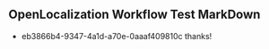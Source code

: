 ## OpenLocalization Workflow Test MarkDown
* eb3866b4-9347-4a1d-a70e-0aaaf409810c thanks!

<!--HONumber=Jul16_HO2-->


